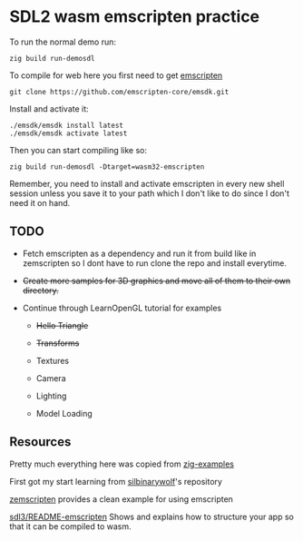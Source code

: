 # SDL2 wasm emscripten practice

To run the normal demo run:

```
zig build run-demosdl
```



To compile for web here you first need to get [emscripten](https://emscripten.org/docs/getting_started/downloads.html)

```
git clone https://github.com/emscripten-core/emsdk.git
```



Install and activate it:

```
./emsdk/emsdk install latest
./emsdk/emsdk activate latest
```



Then you can start compiling like so:

```
zig build run-demosdl -Dtarget=wasm32-emscripten
```



Remember, you need to install and activate emscripten in every new shell session unless you save it to your path which I don't like to do since I don't need it on hand.



## TODO

*	Fetch emscripten as a dependency and run it from build like in zemscripten so I dont have to run clone the repo and install everytime.

*	~~Create more samples for 3D graphics and move all of them to their own directory.~~

*   Continue through LearnOpenGL tutorial for examples

    * ~~Hello Triangle~~

    * ~~Transforms~~

    * Textures

    * Camera

    * Lighting

    * Model Loading



## Resources



Pretty much everything here was copied from [zig-examples](https://github.com/castholm/zig-examples)

First got my start learning from [silbinarywolf](https://github.com/silbinarywolf/sdl-zig-demo-emscripten)'s repository

[zemscripten](https://github.com/zig-gamedev/zemscripten) provides a clean example for using emscripten

[sdl3/README-emscripten](https://wiki.libsdl.org/SDL3/README-emscripten) Shows and explains how to structure your app so that it can be compiled to wasm.
